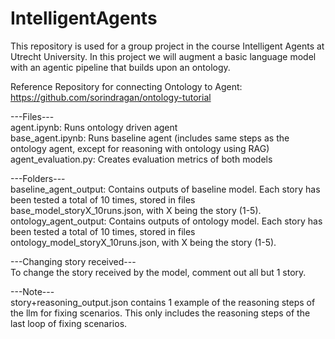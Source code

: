 # IntelligentAgents
This repository is used for a group project in the course Intelligent Agents at Utrecht University. In this project we will augment a basic language model with an agentic pipeline that builds upon an ontology.<br>

Reference Repository for connecting Ontology to Agent: https://github.com/sorindragan/ontology-tutorial<br>

---Files---<br>
agent.ipynb: Runs ontology driven agent<br>
base_agent.ipynb: Runs baseline agent (includes same steps as the ontology agent, except for reasoning with ontology using RAG)<br>
agent_evaluation.py: Creates evaluation metrics of both models<br>

---Folders---<br>
baseline_agent_output: Contains outputs of baseline model. Each story has been tested a total of 10 times, stored in files base_model_storyX_10runs.json, with X being the story (1-5).<br>
ontology_agent_output: Contains outputs of ontology model. Each story has been tested a total of 10 times, stored in files ontology_model_storyX_10runs.json, with X being the story (1-5).<br>

---Changing story received---<br>
To change the story received by the model, comment out all but 1 story.<br>

---Note---<br>
story+reasoning_output.json contains 1 example of the reasoning steps of the llm for fixing scenarios. This only includes the reasoning steps of the last loop of fixing scenarios.<br>
